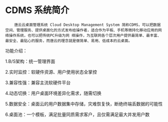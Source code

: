 # CDMS 系统简介

        唐云云桌面管理系统 Cloud Desktop Management System 简称CDMS，可以把数据空间、管理服务、提供桌面化的方式发布给操作者，适合作为平板、手机等微持化移动应用的网络操作系统，也可以把传统PC升级为网 络操作，为互联网各个层次用户提供最简单、最丰富、最安全、最贴心的服务，而唐云的理念就是做简单、易用、低成本的云桌面。

功能介绍：

1.B/S架构：统一管理界面

2.实时监控：软硬件资源、用户使用状态全掌控

3.兼容性强：兼容主流软硬件平台

4.动态切换：用户桌面环境差异化需求，随需切换

5.数据安全：桌面云的用户数据集中存储，灾难恢复快，断绝终端丢数据的可能性

6.桌面池：一个模板，满足批量同质需求客户，且仅需满足最大并发用户数

